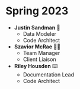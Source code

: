 # Spring 2023
* **Justin Sandman** :space_invader:
  * Data Modeler
  * Code Architect
* **Szavior McRae** :technologist:
  * Team Manager
  * Client Liaison
* **Riley Housden** :keyboard:
  * Documentation Lead
  * Code Architect